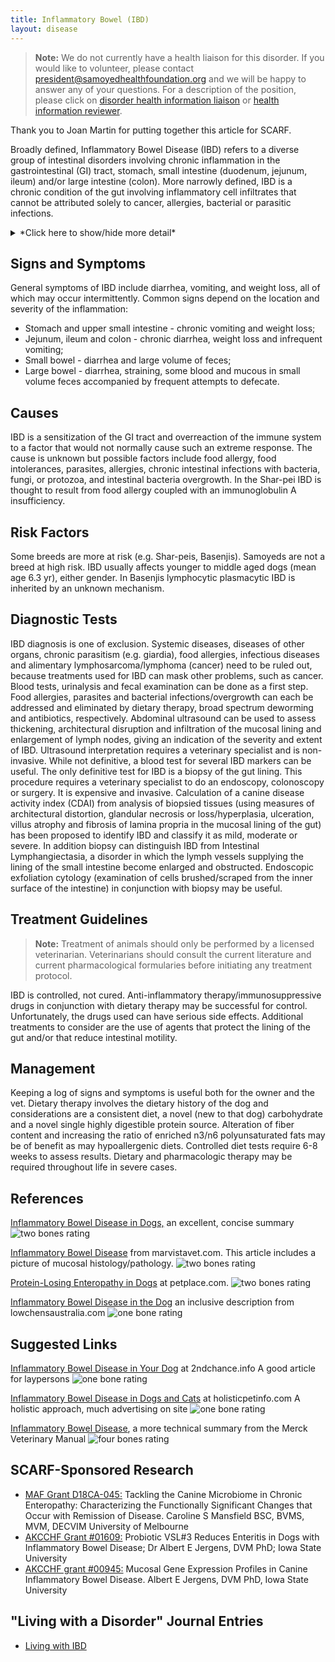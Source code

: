```yaml
---
title: Inflammatory Bowel (IBD)
layout: disease
---
```


> **Note:** We do not currently have a health liaison for this disorder.
> If you would like to volunteer, please contact
> [president@samoyedhealthfoundation.org](mailto:president@samoyedhealthfoundation.org?subject=Questions%20about%20becoming%20a%20Health%20Information%20Liaison%20or%20Reviewer)
> and we will be happy to answer any of your questions.
> For a description of the position, please click on
> [disorder health information liaison](/become-a-health-information-liaison)
> or
> [health information reviewer](/become-a-health-information-reviewer).

Thank you to Joan Martin for putting together this article for SCARF.

Broadly defined, Inflammatory Bowel Disease (IBD) refers to a diverse
group of intestinal disorders involving chronic inflammation in the
gastrointestinal (GI) tract, stomach, small intestine (duodenum,
jejunum, ileum) and/or large intestine (colon). More narrowly defined,
IBD is a chronic condition of the gut involving inflammatory cell
infiltrates that cannot be attributed solely to cancer, allergies,
bacterial or parasitic infections.

<details>
<summary>*Click here to show/hide more detail*</summary>

IBD is a chronic, abnormal concentration of inflammatory cells in the mucosa or lining of the stomach, small intestine (duodenum, jejunum, ileum) and/or large intestine (colon). The inflammation cannot be attributed solely to cancer, allergies, bacterial or parasitic infections.

Classification of IBD is based on the type inflammatory cell involved:

- Lymphocytes and plasmacytes: lymphoplasmacytic enteritis or IBD. In this type, plasma proteins may be lost into the gastrointestinal tract (protein-losing-enteropathy (PLE)). In severe cases nutrient absorption and gut motility can be compromised.
- Eosinophils: eosinophilic IBD
- Neutrophils: suppurative or neutrophilic IBD

In advanced cases, normal tissue may be replaced by fibrous or granulomatous (scar-like) tissue. Severity is believed to reflect the degree to which inflammatory cells have infiltrated the gut lining.

**Note:** Irritable Bowel Syndrome (IBS) is sometimes confused with IBD but is a completely diffferent condition: stress-related diarrhea. Treatment is aimed at reducing the stress.

</details>

## Signs and Symptoms

General symptoms of IBD include diarrhea, vomiting, and weight loss, all
of which may occur intermittently. Common signs depend on the location
and severity of the inflammation:

- Stomach and upper small intestine - chronic vomiting and weight
  loss;
- Jejunum, ileum and colon - chronic diarrhea, weight loss and
  infrequent vomiting;
- Small bowel - diarrhea and large volume of feces;
- Large bowel - diarrhea, straining, some blood and mucous in small
  volume feces accompanied by frequent attempts to defecate.

## Causes

IBD is a sensitization of the GI tract and overreaction of the immune
system to a factor that would not normally cause such an extreme
response. The cause is unknown but possible factors include food
allergy, food intolerances, parasites, allergies, chronic intestinal
infections with bacteria, fungi, or protozoa, and intestinal bacteria
overgrowth. In the Shar-pei IBD is thought to result from food allergy
coupled with an immunoglobulin A insufficiency.

## Risk Factors

Some breeds are more at risk (e.g. Shar-peis, Basenjis). Samoyeds are
not a breed at high risk. IBD usually affects younger to middle aged
dogs (mean age 6.3 yr), either gender. In Basenjis lymphocytic
plasmacytic IBD is inherited by an unknown mechanism.

## Diagnostic Tests

IBD diagnosis is one of exclusion. Systemic diseases, diseases of other
organs, chronic parasitism (e.g. giardia), food allergies, infectious
diseases and alimentary lymphosarcoma/lymphoma (cancer) need to be ruled
out, because treatments used for IBD can mask other problems, such as
cancer. Blood tests, urinalysis and fecal examination can be done as a
first step. Food allergies, parasites and bacterial
infections/overgrowth can each be addressed and eliminated by dietary
therapy, broad spectrum deworming and antibiotics, respectively.
Abdominal ultrasound can be used to assess thickening, architectural
disruption and infiltration of the mucosal lining and enlargement of
lymph nodes, giving an indication of the severity and extent of IBD.
Ultrasound interpretation requires a veterinary specialist and is
non-invasive. While not definitive, a blood test for several IBD
markers can be useful. The only definitive test for IBD is a biopsy
of the gut lining. This procedure requires a veterinary specialist to
do an endoscopy, colonoscopy or surgery. It is expensive and invasive.
Calculation of a canine disease activity index (CDAI) from analysis of
biopsied tissues (using measures of architectural distortion, glandular
necrosis or loss/hyperplasia, ulceration, villus atrophy and fibrosis of
lamina propria in the mucosal lining of the gut) has been proposed to
identify IBD and classify it as mild, moderate or severe. In addition
biopsy can distinguish IBD from Intestinal Lymphangiectasia, a disorder
in which the lymph vessels supplying the lining of the small intestine
become enlarged and obstructed. Endoscopic exfoliation cytology
(examination of cells brushed/scraped from the inner surface of the
intestine) in conjunction with biopsy may be useful.

## Treatment Guidelines

> **Note:** Treatment of animals should only be performed by a licensed
> veterinarian. Veterinarians should consult the current literature and
> current pharmacological formularies before initiating any treatment
> protocol.

IBD is controlled, not cured. Anti-inflammatory
therapy/immunosuppressive drugs in conjunction with dietary therapy may
be successful for control. Unfortunately, the drugs used can have
serious side effects. Additional treatments to consider are the use of
agents that protect the lining of the gut and/or that reduce intestinal
motility.

## Management

Keeping a log of signs and symptoms is useful both for the owner and
the vet. Dietary therapy involves the dietary history of the dog and
considerations are a consistent diet, a novel (new to that dog)
carbohydrate and a novel single highly digestible protein source.
Alteration of fiber content and increasing the ratio of enriched n3/n6
polyunsaturated fats may be of benefit as may hypoallergenic diets.
Controlled diet tests require 6-8 weeks to assess results. Dietary and
pharmacologic therapy may be required throughout life in severe cases.

## References

[Inflammatory Bowel Disease in
Dogs,](https://www.petcoach.co/dog/condition/inflammatory-bowel-disease/)
an excellent, concise summary ![two bones
rating](/img/2-bones.png)

[Inflammatory Bowel
Disease](http://www.marvistavet.com/inflammatory-bowel-disease.pml)
from marvistavet.com. This article includes a picture of mucosal
histology/pathology. ![two bones
rating](/img/2-bones.png)

[Protein-Losing Enteropathy in
Dogs](http://www.petplace.com/dogs/protein-losing-enteropathy-in-dogs-ple/page1.aspx)
at petplace.com. ![two bones
rating](/img/2-bones.png)

[Inflammatory Bowel Disease in the
Dog](http://www.lowchensaustralia.com/health/boweldisease.htm)
an inclusive description from lowchensaustralia.com ![one bone
rating](/img/1-bone.png)

## Suggested Links

[Inflammatory Bowel Disease in Your
Dog](http://www.2ndchance.info/inflambowel.htm) at
2ndchance.info A good article for laypersons ![one bone
rating](/img/1-bone.png)

[Inflammatory Bowel Disease in Dogs and
Cats](http://www.holisticpetinfo.com/conditions/digestive_ibd.htm)
at holisticpetinfo.com A holistic approach, much advertising on site
![one bone
rating](/img/1-bone.png)

[Inflammatory Bowel
Disease](http://www.merckvetmanual.com/mvm/digestive_system/diseases_of_the_stomach_and_intestines_in_small_animals/inflammatory_bowel_disease_in_small_animals.html),
a more technical summary from the Merck Veterinary Manual ![four bones
rating](/img/4-bones.png)

## SCARF-Sponsored Research

- [MAF Grant D18CA-045:](/research/morris-grant-d18ca-045/) Tackling the Canine Microbiome in Chronic Enteropathy: Characterizing the Functionally Significant Changes that Occur with Remission of Disease. Caroline S Mansfield BSC, BVMS, MVM, DECVIM University of Melbourne
- [AKCCHF Grant #01609:](/research/current-studies/akcchf-grant-1609) Probiotic VSL#3 Reduces Enteritis in Dogs with Inflammatory Bowel Disease; Dr Albert E Jergens, DVM PhD; Iowa State University
- [AKCCHF grant #00945:](/research/current-studies/akcchf-grant-00945) Mucosal Gene Expression Profiles in Canine Inflammatory Bowel Disease. Albert E Jergens, DVM PhD, Iowa State University

## "Living with a Disorder" Journal Entries

- [Living with IBD](/diseases/inflammatory-bowel-ibd-living-with)
